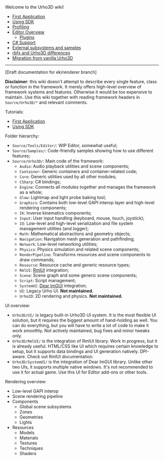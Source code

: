 Welcome to the Urho3D wiki!

* [First Application](first-application)
* [Using SDK](Using-SDK)
* [Profiling](Profiling)
* [Editor Overview](Editor)
  * [Plugins](Plugins)
* [C# Support](C%23-support)
* [External subsystems and samples](External-subsystems-and-samples)
* [rbfx and Urho3D differences](rbfx-and-Urho3D-differences)
* [Migration from vanilla Urho3D](Migration-from-vanilla-Urho3D)

---

[Draft documentation for ek/renderer branch]

**Disclaimer**: this wiki doesn't attempt to describe every single feature, class or function in the framework. It merely offers high-level overview of framework systems and features. Otherwise it would be too expensive to maintain. Use this wiki together with reading framework headers in `Source/Urho3D/*` and relevant comments.

Tutorials:

* [First Application](first-application)
* [Using SDK](Using-SDK)

Folder hierarchy:

* `Source/Tools/Editor/`: WIP Editor, somewhat useful;
* `Source/Samples/`: Code-friendly samples showing how to use different features;
* `Source/Urho3D/`: Main code of the framework:
  * `Audio`: Audio playback utilities and scene components;
  * `Container`: Generic containers and container-related code;
  * `Core`: Generic utilities used by all other modules;
  * `CSharp`: C# bindings;
  * `Engine`: Connects all modules together and manages the framework as a whole;
  * `Glow`: Lightmap and light probe baking tool;
  * `Graphics`: Contains both low-level GAPI interop layer and high-level rendering components;
  * `IK`: Inverse kinematics components;
  * `Input`: User input handling (keyboard, mouse, touch, joystick);
  * `IO`: Low-level and high-level serialization and file system management utilities (and logger);
  * `Math`: Mathematical abstractions and geometry objects;
  * `Navigation`: Navigation mesh generation and pathfinding;
  * `Network`: Low-level networking utilities;
  * `Physics`: Physics simulation and related scene components;
  * `RenderPipeline`: Transforms resources and scene components to draw commands;
  * `Resource`: Resource cache and generic resource types;
  * `RmlUI`: [RmlUI](https://github.com/mikke89/RmlUi) integration;
  * `Scene`: Scene graph and some generic scene components;
  * `Script`: Script management;
  * `SystemUI`: [Dear ImGUI](https://github.com/ocornut/imgui) integration;
  * `UI`: Legacy Urho UI. **Not maintained.**
  * `Urho2D`: 2D rendering and physics. **Not maintained.**

UI overview:

* `Urho3D/UI/` is legacy built-in Urho3D UI system. It is the most flexible UI solution, but it requires the biggest amount of hand-holding as well. You can do everything, but you will have to write a lot of code to make it work smoothly. Not actively maintained, bug fixes and minor tweaks only.
* `Urho3D/RmlUI/` is the integration of RmlUI library. Work in progress, but it is already useful. HTML/CSS like UI which requires certain knowledge to setup, but it supports data bindings and UI generation natively. DPI-aware. Check out RmlUI documentation.
* `Urho3D/SystemUI/` is the integration of Dear ImGUI library. Unlike other two UIs, it supports multiple native windows. It's not recommended to use it for actual game. Use this UI for Editor add-ons or other tools.

Rendering overview:

* Low-level GAPI interop
* Scene rendering pipeline
* Components
  * Global scene subsystems
  * Zones
  * Geometries
  * Lights
* Resources
  * Models
  * Materials
  * Textures
  * Techniques
  * Shaders